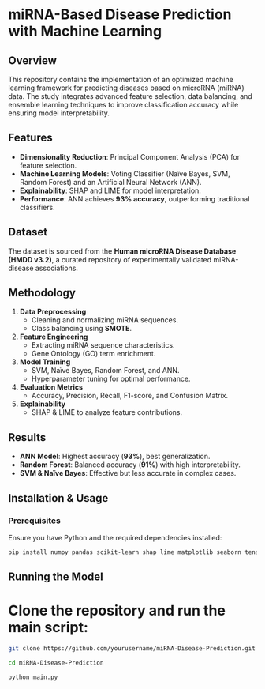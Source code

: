 # miRNA-Based Disease Prediction with Machine Learning

## Overview
This repository contains the implementation of an optimized machine learning framework for predicting diseases based on microRNA (miRNA) data. The study integrates advanced feature selection, data balancing, and ensemble learning techniques to improve classification accuracy while ensuring model interpretability.

## Features
- **Dimensionality Reduction**: Principal Component Analysis (PCA) for feature selection.
- **Machine Learning Models**: Voting Classifier (Naïve Bayes, SVM, Random Forest) and an Artificial Neural Network (ANN).
- **Explainability**: SHAP and LIME for model interpretation.
- **Performance**: ANN achieves **93% accuracy**, outperforming traditional classifiers.

## Dataset
The dataset is sourced from the **Human microRNA Disease Database (HMDD v3.2)**, a curated repository of experimentally validated miRNA-disease associations.

## Methodology
1. **Data Preprocessing**  
   - Cleaning and normalizing miRNA sequences.  
   - Class balancing using **SMOTE**.  
2. **Feature Engineering**  
   - Extracting miRNA sequence characteristics.  
   - Gene Ontology (GO) term enrichment.  
3. **Model Training**  
   - SVM, Naïve Bayes, Random Forest, and ANN.  
   - Hyperparameter tuning for optimal performance.  
4. **Evaluation Metrics**  
   - Accuracy, Precision, Recall, F1-score, and Confusion Matrix.  
5. **Explainability**  
   - SHAP & LIME to analyze feature contributions.  

## Results
- **ANN Model**: Highest accuracy (**93%**), best generalization.  
- **Random Forest**: Balanced accuracy (**91%**) with high interpretability.  
- **SVM & Naïve Bayes**: Effective but less accurate in complex cases.

## Installation & Usage
### Prerequisites
Ensure you have Python and the required dependencies installed:

```sh
pip install numpy pandas scikit-learn shap lime matplotlib seaborn tensorflow keras
```

## Running the Model
# Clone the repository and run the main script:

```sh
git clone https://github.com/yourusername/miRNA-Disease-Prediction.git
```
```sh
cd miRNA-Disease-Prediction
```
```sh
python main.py
```
